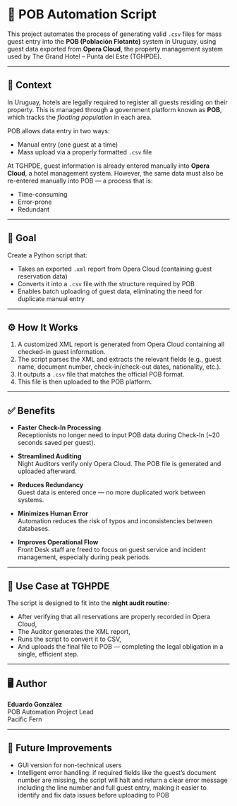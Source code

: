 # 🏨 POB Automation Script

This project automates the process of generating valid `.csv` files for mass guest entry into the **POB (Población Flotante)** system in Uruguay, using guest data exported from **Opera Cloud**, the property management system used by The Grand Hotel – Punta del Este (TGHPDE).

---

## 📌 Context

In Uruguay, hotels are legally required to register all guests residing on their property. This is managed through a government platform known as **POB**, which tracks the *floating population* in each area.

POB allows data entry in two ways:
- Manual entry (one guest at a time)
- Mass upload via a properly formatted `.csv` file

At TGHPDE, guest information is already entered manually into **Opera Cloud**, a hotel management system. However, the same data must also be re-entered manually into POB — a process that is:
- Time-consuming  
- Error-prone  
- Redundant

---

## 🎯 Goal

Create a Python script that:
- Takes an exported `.xml` report from Opera Cloud (containing guest reservation data)
- Converts it into a `.csv` file with the structure required by POB
- Enables batch uploading of guest data, eliminating the need for duplicate manual entry

---

## ⚙️ How It Works

1. A customized XML report is generated from Opera Cloud containing all checked-in guest information.
2. The script parses the XML and extracts the relevant fields (e.g., guest name, document number, check-in/check-out dates, nationality, etc.).
3. It outputs a `.csv` file that matches the official POB format.
4. This file is then uploaded to the POB platform.

---

## ✅ Benefits

- **Faster Check-In Processing**  
  Receptionists no longer need to input POB data during Check-In (~20 seconds saved per guest).

- **Streamlined Auditing**  
  Night Auditors verify only Opera Cloud. The POB file is generated and uploaded afterward.

- **Reduces Redundancy**  
  Guest data is entered once — no more duplicated work between systems.

- **Minimizes Human Error**  
  Automation reduces the risk of typos and inconsistencies between databases.

- **Improves Operational Flow**  
  Front Desk staff are freed to focus on guest service and incident management, especially during peak periods.

---

## 💼 Use Case at TGHPDE

The script is designed to fit into the **night audit routine**:
- After verifying that all reservations are properly recorded in Opera Cloud,  
- The Auditor generates the XML report,  
- Runs the script to convert it to CSV,  
- And uploads the final file to POB — completing the legal obligation in a single, efficient step.

---

## 🖥️ Author

**Eduardo González**  
POB Automation Project Lead<br>
Pacific Fern

---

## 📂 Future Improvements

- GUI version for non-technical users
- Intelligent error handling: if required fields like the guest’s document number are missing, the script will halt and return a clear error message including the line number and full guest entry, making it easier to identify and fix data issues before uploading to POB
